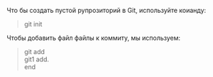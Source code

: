 Что бы создать пустой рупрозиторий в Git, 
используйте коианду:
> git init

Чтобы добавить файл файлы к коммиту, мы используем:  
> git add  
> git1 add.  
> end
